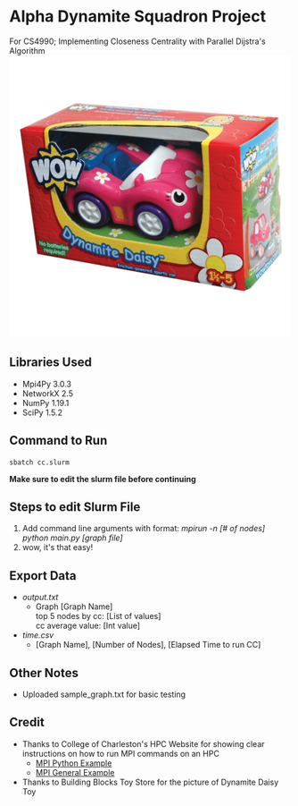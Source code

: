 # Alpha Dynamite Squadron Project
 For CS4990; Implementing Closeness Centrality with Parallel Dijstra's Algorithm
 ![Team Logo](team_logo.jpg)
 
## Libraries Used 
 * Mpi4Py 3.0.3
 * NetworkX 2.5
 * NumPy 1.19.1
 * SciPy 1.5.2

## Command to Run
    sbatch cc.slurm
  **Make sure to edit the slurm file before continuing**
 
## Steps to edit Slurm File
  1. Add command line arguments with format: 
  *mpirun -n [# of nodes] python main.py [graph file]*
  2. wow, it's that easy!

## Export Data
 * *output.txt*
   * Graph [Graph Name]  
     top 5 nodes by cc: [List of values]  
     cc average value: [Int value]
  * *time.csv*
    *  [Graph Name], [Number of Nodes], [Elapsed Time to run CC]

## Other Notes
 * Uploaded sample_graph.txt for basic testing

## Credit
 * Thanks to College of Charleston's HPC Website for showing clear instructions on how to run MPI commands on an HPC
   * [MPI Python Example](https://docs.hpc.cofc.edu/using-the-hpc/scheduling-jobs/execute-a-job/python)
   * [MPI General Example](https://docs.hpc.cofc.edu/using-the-hpc/scheduling-jobs/execute-a-job)
 * Thanks to Building Blocks Toy Store for the picture of Dynamite Daisy Toy

 
